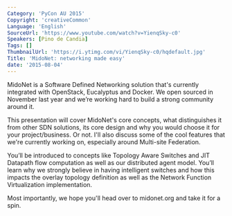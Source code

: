 ```yaml
---
Category: 'PyCon AU 2015'
Copyright: 'creativeCommon'
Language: 'English'
SourceUrl: 'https://www.youtube.com/watch?v=YienqSky-c0'
Speakers: [Pino de Candia]
Tags: []
ThumbnailUrl: 'https://i.ytimg.com/vi/YienqSky-c0/hqdefault.jpg'
Title: 'MidoNet: networking made easy'
date: '2015-08-04'
---
```

MidoNet is a Software Defined Networking solution that's currently integrated with OpenStack, Eucalyptus and Docker. We open sourced in November last year and we’re working hard to build a strong community around it.

This presentation will cover MidoNet's core concepts, what distinguishes it from other SDN solutions, its core design and why you would choose it for your project/business. Or not. I'll also discuss some of the cool features that we're currently working on, especially around Multi-site Federation.

You’ll be introduced to concepts like Topology Aware Switches and JIT Datapath flow computation as well as our distributed agent model. You’ll learn why we strongly believe in having intelligent switches and how this impacts the overlay topology definition as well as the Network Function Virtualization implementation.

Most importantly, we hope you'll head over to midonet.org and take it for a spin.
